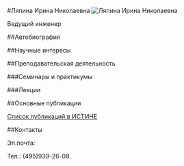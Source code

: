 #Ляпина Ирина Николаевна
![Ляпина Ирина Николаевна](./iliapina.jpg "Ляпина Ирина Николаевна")

Ведущий инженер

##Автобиография

##Научные интересы

##Преподавательская деятельность

###Семинары и практикумы

###Лекции

##Основные публикации

[Список публикаций в ИСТИНЕ]()

##Контакты

Эл.почта: 

Тел.: (495)939-26-08.